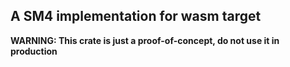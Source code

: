 ## A SM4 implementation for wasm target

**WARNING: This crate is just a proof-of-concept, do not use it in production**


